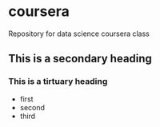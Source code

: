 coursera
========

Repository for data science coursera class

## This is a secondary heading
### This is a tirtuary heading

* first
* second
* third
